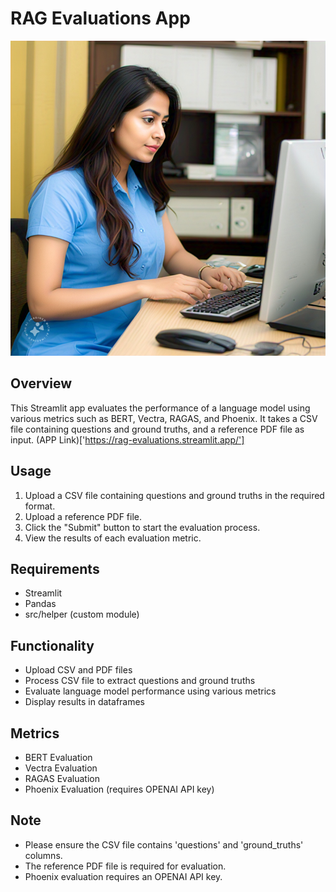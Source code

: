 # RAG Evaluations App

![Girl Computer Research](assets/banner.jpeg)

## Overview

This Streamlit app evaluates the performance of a language model using various metrics such as BERT, Vectra, RAGAS, and Phoenix. It takes a CSV file containing questions and ground truths, and a reference PDF file as input. (APP Link)['https://rag-evaluations.streamlit.app/']

## Usage

1. Upload a CSV file containing questions and ground truths in the required format.
2. Upload a reference PDF file.
3. Click the "Submit" button to start the evaluation process.
4. View the results of each evaluation metric.

## Requirements

* Streamlit
* Pandas
* src/helper (custom module)

## Functionality

* Upload CSV and PDF files
* Process CSV file to extract questions and ground truths
* Evaluate language model performance using various metrics
* Display results in dataframes

## Metrics

* BERT Evaluation
* Vectra Evaluation
* RAGAS Evaluation
* Phoenix Evaluation (requires OPENAI API key)

## Note

* Please ensure the CSV file contains 'questions' and 'ground_truths' columns.
* The reference PDF file is required for evaluation.
* Phoenix evaluation requires an OPENAI API key.
